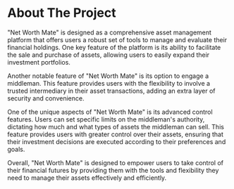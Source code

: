 # About The Project

"Net Worth Mate" is designed as a comprehensive asset management platform that offers users a robust set of tools to manage and evaluate their financial holdings. One key feature of the platform is its ability to facilitate the sale and purchase of assets, allowing users to easily expand their investment portfolios.

Another notable feature of "Net Worth Mate" is its option to engage a middleman. This feature provides users with the flexibility to involve a trusted intermediary in their asset transactions, adding an extra layer of security and convenience.

One of the unique aspects of "Net Worth Mate" is its advanced control features. Users can set specific limits on the middleman's authority, dictating how much and what types of assets the middleman can sell. This feature provides users with greater control over their assets, ensuring that their investment decisions are executed according to their preferences and goals.

Overall, "Net Worth Mate" is designed to empower users to take control of their financial futures by providing them with the tools and flexibility they need to manage their assets effectively and efficiently.

